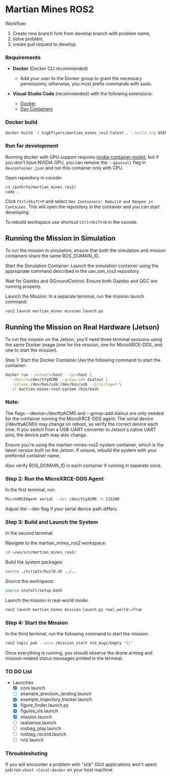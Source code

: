 # Martian Mines ROS2

Workflow:
1) Create new branch fork from develop branch with problem name,
2) solve problem,
3) create pull request to develop. 

### Requirements
- **Docker** (Docker CLI recommended)
  - Add your user to the Docker group to grant the necessary permissions; otherwise, you must prefix commands with sudo.
  
- **Visual Studio Code** (recommended) with the following extensions:
  - [Docker](https://marketplace.visualstudio.com/items?itemName=ms-azuretools.vscode-docker)
  - [Dev Containers](https://marketplace.visualstudio.com/items?itemName=ms-vscode-remote.remote-containers)

### Docker build
```bash
docker build -t highflyers/martian_mines_ros2:latest . --build-arg USER_UID=$(id -u)
```

### Run for development
Running docker with GPU support requires [nvidia-container-toolkit](https://docs.nvidia.com/datacenter/cloud-native/container-toolkit/latest/install-guide.html), but if you don't have NVIDIA GPU, you can remove the `--gpus=all` flag in `devcontainer.json` and run this container only with CPU.

Open repository in vscode:
```bash
cd /path/to/martian_mines_ros2/
code .
```
Click `Ctrl+Shift+P` and select `Dev Containers: Rebuild and Reopen in Container`. 
This will open the repository in the container and you can start developing.

To rebuild workspace use shortcut `Ctrl+Shift+B` in the vscode.


## Running the Mission in Simulation
To run the mission in simulation, ensure that both the simulation and mission containers share the same ROS_DOMAIN_ID.

Start the Simulation Container:
Launch the simulation container using the appropriate command described in the uav_sim_ros2 repository.

Wait for Gazebo and QGroundControl:
Ensure both Gazebo and QGC are running properly.

Launch the Mission:
In a separate terminal, run the mission launch command:
```bash
ros2 launch martian_mines mission.launch.py
```

## Running the Mission on Real Hardware (Jetson)
To run the mission on the Jetson, you’ll need three terminal sessions using the same Docker image (one for the mission, one for MicroXRCE-DDS, and one to start the mission).

Step 1: Start the Docker Container
Use the following command to start the container:
```bash
docker run --network=host --ipc=host \
  --device=/dev/ttyACM0 --group-add dialout \
  --volume /dev/bus/usb:/dev/bus/usb --privileged \
  -it martian-mines-ros2-system /bin/bash
```
### Note:
The flags --device=/dev/ttyACM0 and --group-add dialout are only needed for the container running the MicroXRCE-DDS agent.
The serial device (/dev/ttyACM0) may change on reboot, so verify the correct device each time. If you switch from a USB-UART converter to Jetson's native UART pins, the device path may also change.

Ensure you're using the martian-mines-ros2-system container, which is the latest version built on the Jetson. If unsure, rebuild the system with your preferred container name.

Also verify ROS_DOMAIN_ID in each container if running in seperate once.

### Step 2: Run the MicroXRCE-DDS Agent
In the first terminal, run:
```bash
MicroXRCEAgent serial --dev /dev/ttyACM0 -b 115200
```
Adjust the --dev flag if your serial device path differs.

### Step 3: Build and Launch the System
In the second terminal:

Navigate to the martian_mines_ros2 workspace:
```bash
cd ~/ws/src/martian_mines_ros2/
```

Build the system packages:
```bash
source ./scripts/build.sh ../..
```

Source the workspace:
```bash
source install/setup.bash
```

Launch the mission in real-world mode:
```bash
ros2 launch martian_mines mission.launch.py real_world:=True
```

### Step 4: Start the Mission
In the third terminal, run the following command to start the mission:

```bash
ros2 topic pub --once /mission_start std_msgs/Empty "{}"
```
Once everything is running, you should observe the drone arming and mission-related status messages printed in the terminal.

### TO DO  List
- Launches
  - [x] core.launch 
  - [ ] example_precison_landing.launch 
  - [x] example_trajectory_tracker.launch 
  - [x] figure_finder.launch.py
  - [x] figures_vis.launch
  - [x] mission.launch 
  - [ ] realsense.launch 
  - [ ] rosbag_play.launch 
  - [ ] rosbag_record.launch 
  - [ ] rviz.launch 

### Throubleshoting
If you will encounter a problem with "xcb" (GUI applications won't open) just run `xhost +local:docker` on your host machine.
